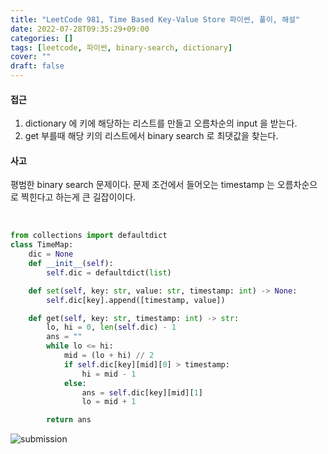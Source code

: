 ```yaml
---
title: "LeetCode 981, Time Based Key-Value Store 파이썬, 풀이, 해설"
date: 2022-07-28T09:35:29+09:00
categories: []
tags: [leetcode, 파이썬, binary-search, dictionary]
cover: ""
draft: false
---
```


#### **접근**

1. dictionary 에 키에 해당하는 리스트를 만들고 오름차순의 input 을 받는다.
2. get 부를때 해당 키의 리스트에서 binary search 로 최댓값을 찾는다.

#### **사고**

평범한 binary search 문제이다. 문제 조건에서 들어오는 timestamp 는 오름차순으로 찍힌다고 하는게 큰 길잡이이다.

&nbsp;

```python
from collections import defaultdict
class TimeMap:
    dic = None
    def __init__(self):
        self.dic = defaultdict(list)

    def set(self, key: str, value: str, timestamp: int) -> None:
        self.dic[key].append([timestamp, value])

    def get(self, key: str, timestamp: int) -> str:
        lo, hi = 0, len(self.dic) - 1
        ans = ""
        while lo <= hi:
            mid = (lo + hi) // 2
            if self.dic[key][mid][0] > timestamp:
                hi = mid - 1
            else:
                ans = self.dic[key][mid][1]
                lo = mid + 1

        return ans
```

![submission](/img/lc981.png)
